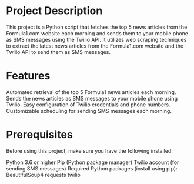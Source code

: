 # Project Description
This project is a Python script that fetches the top 5 news articles from the Formula1.com website each morning and sends them to your mobile phone as SMS messages using the Twilio API. It utilizes web scraping techniques to extract the latest news articles from the Formula1.com website and the Twilio API to send them as SMS messages.

# Features
Automated retrieval of the top 5 Formula1 news articles each morning.
Sends the news articles as SMS messages to your mobile phone using Twilio.
Easy configuration of Twilio credentials and phone numbers.
Customizable scheduling for sending SMS messages each morning.

# Prerequisites
Before using this project, make sure you have the following installed:

Python 3.6 or higher
Pip (Python package manager)
Twilio account (for sending SMS messages)
Required Python packages (install using pip):
BeautifulSoup4
requests
twilio
